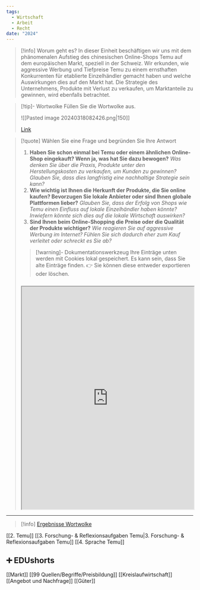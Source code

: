 ```yaml
---
tags:
  - Wirtschaft
  - Arbeit
  - Recht
date: "2024"
---
```

>[!info] Worum geht es?
>In dieser Einheit beschäftigen wir uns mit dem phänomenalen Aufstieg des chinesischen Online-Shops Temu auf dem europäischen Markt, speziell in der Schweiz. Wir erkunden, wie aggressive Werbung und Tiefpreise Temu zu einem ernsthaften Konkurrenten für etablierte Einzelhändler gemacht haben und welche Auswirkungen dies auf den Markt hat. Die Strategie des Unternehmens, Produkte mit Verlust zu verkaufen, um Marktanteile zu gewinnen, wird ebenfalls betrachtet.


>[!tip]- Wortwolke
>Füllen Sie die Wortwolke aus.
>
>![[Pasted image 20240318082426.png|150]]
>
>[Link](https://www.menti.com/alar9rs3oco8)

>[!quote] Wählen Sie eine Frage und begründen Sie Ihre Antwort
>1. **Haben Sie schon einmal bei Temu oder einem ähnlichen Online-Shop eingekauft? Wenn ja, was hat Sie dazu bewogen?**
>   *Was denken Sie über die Praxis, Produkte unter den Herstellungskosten zu verkaufen, um Kunden zu gewinnen? Glauben Sie, dass dies langfristig eine nachhaltige Strategie sein kann?*
>2. **Wie wichtig ist Ihnen die Herkunft der Produkte, die Sie online kaufen? Bevorzugen Sie lokale Anbieter oder sind Ihnen globale Plattformen lieber?**
>   *Glauben Sie, dass der Erfolg von Shops wie Temu einen Einfluss auf lokale Einzelhändler haben könnte? Inwiefern könnte sich dies auf die lokale Wirtschaft auswirken?*
>3. **Sind Ihnen beim Online-Shopping die Preise oder die Qualität der Produkte wichtiger?**
>   *Wie reagieren Sie auf aggressive Werbung im Internet? Fühlen Sie sich dadurch eher zum Kauf verleitet oder schreckt es Sie ab?*
>   
>>[!warning]- Dokumentationswerkzeug 
>Ihre Einträge unten werden mit Cookies lokal gespeichert. Es kann sein, dass Sie alte Einträge finden. 
>👉 Sie können diese entweder exportieren oder löschen.
>#####
><iframe width="100%" height="600" src="https://app.Lumi.education/run/rdWSOq" allowfullscreen allow="geolocation *; autoplay; encrypted-media"></iframe>


---

>[!info] [Ergebnisse Wortwolke](https://www.mentimeter.com/app/presentation/alyx6sqxe8nx2mw9sa6epb1met85mkc3)

[[2. Temu]]
[[3. Forschung- & Reflexionsaufgaben Temu|3. Forschung- & Reflexionsaufgaben Temu]]
[[4. Sprache Temu]]

## ➕ EDUshorts

[[Markt]]
[[99 Quellen/Begriffe/Preisbildung]]
[[Kreislaufwirtschaft]]
[[Angebot und Nachfrage]]
[[Güter]]
